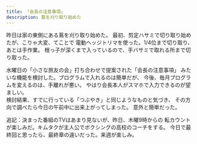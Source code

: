 ```yaml
---
title: 「会長の注意事項」
description: 蔦を刈り取り始めた
---
```


昨日は家の東側にある蔦を刈り取り始めた。
最初、剪定ハサミで切り取り始めたが、こりゃ大変、てことで
電動ヘッジトリマを使った。1/4位まで切り取り、あとは手作業。
根っ子が深くまで入っているので、手バサミで取れる所まで切り取った。

水曜日の「小さな旅友の会」打ち合わせで提案された「会長の注意事項」
みたいな機能を検討した。プログラムで入れるのは簡単だが、
今後、毎月プログラムを変えるのは、手離れが悪い。
やはり会長本人がスマホで入力できるのが望ましい。<br>
検討結果、すでに行っている「つぶやき」と同じようなものと気づき、
その方向で調べたら今日の午前中に出来上がってしまった。
意外と簡単だった。

追記：決まった番組のTVはあまり見ないが、昨日、木曜9時からの
転カウントが楽しみだ。キムタクが主人公でボクシングの高校のコーチをする。
今日で最終回と思ったら、最終章の違いだった。来週が楽しみ。
